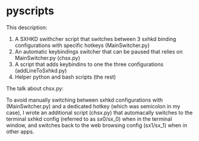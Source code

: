 # pyscripts
This description:

1. A SXHKD swithcher script that switches between 3 sxhkd binding configurations with specific hotkeys (MainSwitcher.py)
2. An automatic keybindings switcher that can be paused that relies on MainSwitcher.py (chsx.py)
3. A script that adds keybindins to one the three configurations (addLineToSxhkd.py)
4. Helper python and bash scripts (the rest) 

The talk about chsx.py:

To avoid manually switching between sxhkd configurations with (MainSwitcher.py) and a dedicated hotkey (which was semicolon in my case), I wrote an additional script (chsx.py) that automacally switches to the terminal sxhkd config (referred to as sx0/sx_0) when in the terminal window, and switches back to the web browsing config (sx1/sx_1) when in other apps.
